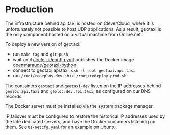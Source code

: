 # Production

The infrastructure behind api.taxi is hosted on CleverCloud, where it is unfortunately not possible to host UDP applications. As a result, geotaxi is the only component hosted on a virtual machine from Online.net.

To deploy a new version of geotaxi:

* run `make tag` and `git push`
* wait until [circle-ci/config.yml](circle-ci/config.yml) publishes the Docker image [openmaraude/geotaxi-python](https://hub.docker.com/r/openmaraude/geotaxi-python)
* connect to geotaxi.api.taxi: `ssh -l root geotaxi.api.taxi`
* run `/root/redeploy-dev.sh` or `/root/redeploy-prod.sh`:

The containers `geotaxi` and `geotaxi-dev` listen on the IP addresses behind `geoloc.api.taxi` and `geoloc.dev.api.taxi`, as configured on our DNS records.

The Docker server must be installed via the system package manager.

IP failover must be configured to restore the historical IP addresses used by the late dedicated servers, and have the Docker containers listening on them.
See `01-netcfg.yaml` for an example on Ubuntu.
